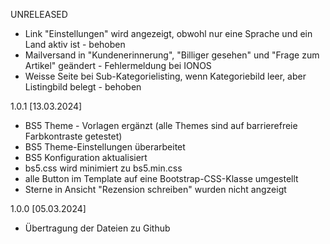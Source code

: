 UNRELEASED

- Link "Einstellungen" wird angezeigt, obwohl nur eine Sprache und ein Land aktiv ist - behoben
- Mailversand in "Kundenerinnerung", "Billiger gesehen" und "Frage zum Artikel" geändert - Fehlermeldung bei IONOS
- Weisse Seite bei Sub-Kategorielisting, wenn Kategoriebild leer, aber Listingbild belegt - behoben


1.0.1 [13.03.2024]

- BS5 Theme - Vorlagen ergänzt (alle Themes sind auf barrierefreie Farbkontraste getestet)
- BS5 Theme-Einstellungen überarbeitet
- BS5 Konfiguration aktualisiert
- bs5.css wird minimiert zu bs5.min.css
- alle Button im Template auf eine Bootstrap-CSS-Klasse umgestellt
- Sterne in Ansicht "Rezension schreiben" wurden nicht angzeigt


1.0.0 [05.03.2024]

- Übertragung der Dateien zu Github
